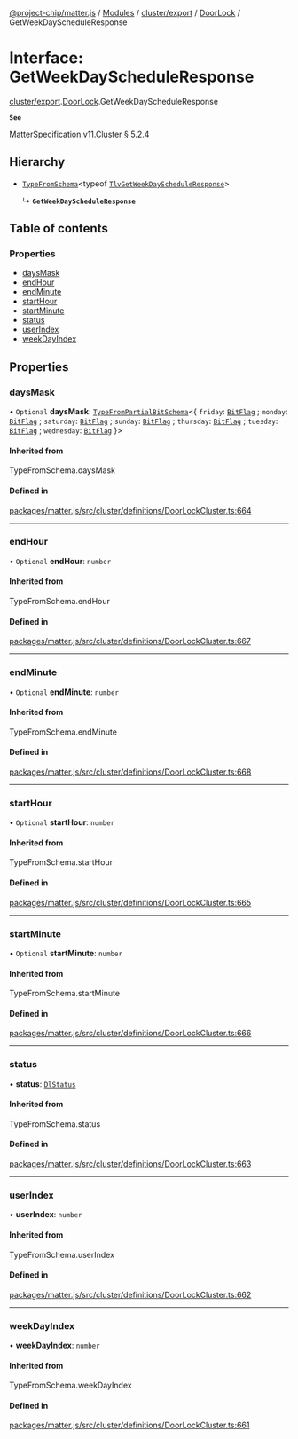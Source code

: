 [@project-chip/matter.js](../README.md) / [Modules](../modules.md) / [cluster/export](../modules/cluster_export.md) / [DoorLock](../modules/cluster_export.DoorLock.md) / GetWeekDayScheduleResponse

# Interface: GetWeekDayScheduleResponse

[cluster/export](../modules/cluster_export.md).[DoorLock](../modules/cluster_export.DoorLock.md).GetWeekDayScheduleResponse

**`See`**

MatterSpecification.v11.Cluster § 5.2.4

## Hierarchy

- [`TypeFromSchema`](../modules/tlv_export.md#typefromschema)\<typeof [`TlvGetWeekDayScheduleResponse`](../modules/cluster_export.DoorLock.md#tlvgetweekdayscheduleresponse)\>

  ↳ **`GetWeekDayScheduleResponse`**

## Table of contents

### Properties

- [daysMask](cluster_export.DoorLock.GetWeekDayScheduleResponse.md#daysmask)
- [endHour](cluster_export.DoorLock.GetWeekDayScheduleResponse.md#endhour)
- [endMinute](cluster_export.DoorLock.GetWeekDayScheduleResponse.md#endminute)
- [startHour](cluster_export.DoorLock.GetWeekDayScheduleResponse.md#starthour)
- [startMinute](cluster_export.DoorLock.GetWeekDayScheduleResponse.md#startminute)
- [status](cluster_export.DoorLock.GetWeekDayScheduleResponse.md#status)
- [userIndex](cluster_export.DoorLock.GetWeekDayScheduleResponse.md#userindex)
- [weekDayIndex](cluster_export.DoorLock.GetWeekDayScheduleResponse.md#weekdayindex)

## Properties

### daysMask

• `Optional` **daysMask**: [`TypeFromPartialBitSchema`](../modules/schema_export.md#typefrompartialbitschema)\<\{ `friday`: [`BitFlag`](../modules/schema_export.md#bitflag) ; `monday`: [`BitFlag`](../modules/schema_export.md#bitflag) ; `saturday`: [`BitFlag`](../modules/schema_export.md#bitflag) ; `sunday`: [`BitFlag`](../modules/schema_export.md#bitflag) ; `thursday`: [`BitFlag`](../modules/schema_export.md#bitflag) ; `tuesday`: [`BitFlag`](../modules/schema_export.md#bitflag) ; `wednesday`: [`BitFlag`](../modules/schema_export.md#bitflag)  }\>

#### Inherited from

TypeFromSchema.daysMask

#### Defined in

[packages/matter.js/src/cluster/definitions/DoorLockCluster.ts:664](https://github.com/project-chip/matter.js/blob/0c058ae17fdba4c0b89b8b13c309011d51782299/packages/matter.js/src/cluster/definitions/DoorLockCluster.ts#L664)

___

### endHour

• `Optional` **endHour**: `number`

#### Inherited from

TypeFromSchema.endHour

#### Defined in

[packages/matter.js/src/cluster/definitions/DoorLockCluster.ts:667](https://github.com/project-chip/matter.js/blob/0c058ae17fdba4c0b89b8b13c309011d51782299/packages/matter.js/src/cluster/definitions/DoorLockCluster.ts#L667)

___

### endMinute

• `Optional` **endMinute**: `number`

#### Inherited from

TypeFromSchema.endMinute

#### Defined in

[packages/matter.js/src/cluster/definitions/DoorLockCluster.ts:668](https://github.com/project-chip/matter.js/blob/0c058ae17fdba4c0b89b8b13c309011d51782299/packages/matter.js/src/cluster/definitions/DoorLockCluster.ts#L668)

___

### startHour

• `Optional` **startHour**: `number`

#### Inherited from

TypeFromSchema.startHour

#### Defined in

[packages/matter.js/src/cluster/definitions/DoorLockCluster.ts:665](https://github.com/project-chip/matter.js/blob/0c058ae17fdba4c0b89b8b13c309011d51782299/packages/matter.js/src/cluster/definitions/DoorLockCluster.ts#L665)

___

### startMinute

• `Optional` **startMinute**: `number`

#### Inherited from

TypeFromSchema.startMinute

#### Defined in

[packages/matter.js/src/cluster/definitions/DoorLockCluster.ts:666](https://github.com/project-chip/matter.js/blob/0c058ae17fdba4c0b89b8b13c309011d51782299/packages/matter.js/src/cluster/definitions/DoorLockCluster.ts#L666)

___

### status

• **status**: [`DlStatus`](../enums/cluster_export.DoorLock.DlStatus.md)

#### Inherited from

TypeFromSchema.status

#### Defined in

[packages/matter.js/src/cluster/definitions/DoorLockCluster.ts:663](https://github.com/project-chip/matter.js/blob/0c058ae17fdba4c0b89b8b13c309011d51782299/packages/matter.js/src/cluster/definitions/DoorLockCluster.ts#L663)

___

### userIndex

• **userIndex**: `number`

#### Inherited from

TypeFromSchema.userIndex

#### Defined in

[packages/matter.js/src/cluster/definitions/DoorLockCluster.ts:662](https://github.com/project-chip/matter.js/blob/0c058ae17fdba4c0b89b8b13c309011d51782299/packages/matter.js/src/cluster/definitions/DoorLockCluster.ts#L662)

___

### weekDayIndex

• **weekDayIndex**: `number`

#### Inherited from

TypeFromSchema.weekDayIndex

#### Defined in

[packages/matter.js/src/cluster/definitions/DoorLockCluster.ts:661](https://github.com/project-chip/matter.js/blob/0c058ae17fdba4c0b89b8b13c309011d51782299/packages/matter.js/src/cluster/definitions/DoorLockCluster.ts#L661)
